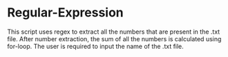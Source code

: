 # Regular-Expression
This script uses regex to extract all the numbers that are present in the .txt file.
After number extraction, the sum of all the numbers is calculated using for-loop.
The user is required to input the name of the .txt file.  

